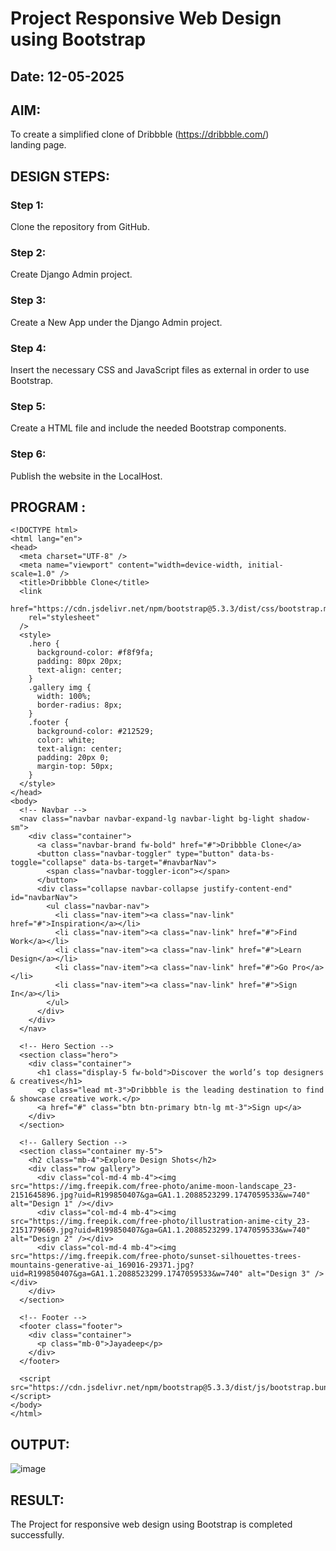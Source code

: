 # Project Responsive Web Design using Bootstrap
## Date: 12-05-2025

## AIM:
To create a simplified clone of Dribbble (https://dribbble.com/) landing page.


## DESIGN STEPS:

### Step 1:
Clone the repository from GitHub.

### Step 2:
Create Django Admin project.

### Step 3:
Create a New App under the Django Admin project.

### Step 4:
Insert the necessary CSS and JavaScript files as external in order to use Bootstrap.

### Step 5:
Create a HTML file and include the needed Bootstrap components.

### Step 6:
Publish the website in the LocalHost.

## PROGRAM :
```
<!DOCTYPE html>
<html lang="en">
<head>
  <meta charset="UTF-8" />
  <meta name="viewport" content="width=device-width, initial-scale=1.0" />
  <title>Dribbble Clone</title>
  <link
    href="https://cdn.jsdelivr.net/npm/bootstrap@5.3.3/dist/css/bootstrap.min.css"
    rel="stylesheet"
  />
  <style>
    .hero {
      background-color: #f8f9fa;
      padding: 80px 20px;
      text-align: center;
    }
    .gallery img {
      width: 100%;
      border-radius: 8px;
    }
    .footer {
      background-color: #212529;
      color: white;
      text-align: center;
      padding: 20px 0;
      margin-top: 50px;
    }
  </style>
</head>
<body>
  <!-- Navbar -->
  <nav class="navbar navbar-expand-lg navbar-light bg-light shadow-sm">
    <div class="container">
      <a class="navbar-brand fw-bold" href="#">Dribbble Clone</a>
      <button class="navbar-toggler" type="button" data-bs-toggle="collapse" data-bs-target="#navbarNav">
        <span class="navbar-toggler-icon"></span>
      </button>
      <div class="collapse navbar-collapse justify-content-end" id="navbarNav">
        <ul class="navbar-nav">
          <li class="nav-item"><a class="nav-link" href="#">Inspiration</a></li>
          <li class="nav-item"><a class="nav-link" href="#">Find Work</a></li>
          <li class="nav-item"><a class="nav-link" href="#">Learn Design</a></li>
          <li class="nav-item"><a class="nav-link" href="#">Go Pro</a></li>
          <li class="nav-item"><a class="nav-link" href="#">Sign In</a></li>
        </ul>
      </div>
    </div>
  </nav>

  <!-- Hero Section -->
  <section class="hero">
    <div class="container">
      <h1 class="display-5 fw-bold">Discover the world’s top designers & creatives</h1>
      <p class="lead mt-3">Dribbble is the leading destination to find & showcase creative work.</p>
      <a href="#" class="btn btn-primary btn-lg mt-3">Sign up</a>
    </div>
  </section>

  <!-- Gallery Section -->
  <section class="container my-5">
    <h2 class="mb-4">Explore Design Shots</h2>
    <div class="row gallery">
      <div class="col-md-4 mb-4"><img src="https://img.freepik.com/free-photo/anime-moon-landscape_23-2151645896.jpg?uid=R199850407&ga=GA1.1.2088523299.1747059533&w=740" alt="Design 1" /></div>
      <div class="col-md-4 mb-4"><img src="https://img.freepik.com/free-photo/illustration-anime-city_23-2151779669.jpg?uid=R199850407&ga=GA1.1.2088523299.1747059533&w=740" alt="Design 2" /></div>
      <div class="col-md-4 mb-4"><img src="https://img.freepik.com/free-photo/sunset-silhouettes-trees-mountains-generative-ai_169016-29371.jpg?uid=R199850407&ga=GA1.1.2088523299.1747059533&w=740" alt="Design 3" /></div>
    </div>
  </section>

  <!-- Footer -->
  <footer class="footer">
    <div class="container">
      <p class="mb-0">Jayadeep</p>
    </div>
  </footer>

  <script src="https://cdn.jsdelivr.net/npm/bootstrap@5.3.3/dist/js/bootstrap.bundle.min.js"></script>
</body>
</html>

```
## OUTPUT:
![image](https://github.com/user-attachments/assets/81707b7e-e3c1-4578-a5f8-2b87400e50f0)


## RESULT:
The Project for responsive web design using Bootstrap is completed successfully.
